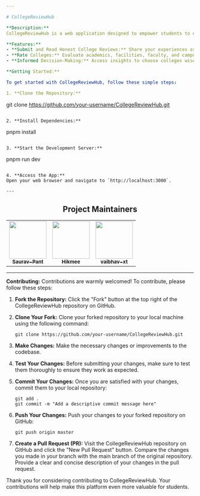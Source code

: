 ```yaml
---

# CollegeReviewHub

**Description:**
CollegeReviewHub is a web application designed to empower students to openly share candid reviews and ratings of their colleges. The platform offers valuable insights into various college aspects, empowering students to make informed decisions about their educational future.

**Features:**
- **Submit and Read Honest College Reviews:** Share your experiences or read others' reviews for a comprehensive view.
- **Rate Colleges:** Evaluate academics, facilities, faculty, and campus life with a rating system.
- **Informed Decision-Making:** Access insights to choose colleges wisely.

**Getting Started:**

To get started with CollegeReviewHub, follow these simple steps:

1. **Clone the Repository:** 
   ```
   git clone https://github.com/your-username/CollegeReviewHub.git
   ```

2. **Install Dependencies:** 
   ```
   pnpm install
   ```

3. **Start the Development Server:** 
   ```
   pnpm run dev
   ```

4. **Access the App:** 
   Open your web browser and navigate to `http://localhost:3000`.

---
```


<div align="center">

<h2 align=center>Project Maintainers</h2> 
<table align="center">
  <tr>
    <td align="center">
      <a href="https://github.com/marshadkhn">
        <img src="https://avatars.githubusercontent.com/u/103263909?v=4" width="100px" alt=""/>
        <br />
        <sub><b>Saurav-Pant</b></sub>
      </a>
    </td>
    <td align="center">
      <a href="https://github.com/Adityamishra9719">
        <img src="https://avatars.githubusercontent.com/u/89774623?v=4" width="100px" alt=""/>
        <br />
        <sub><b>Hikmee</b></sub>
      </a>
    </td>
    <td align="center">
      <a href="https://github.com/Abdul-365">
        <img src="https://avatars.githubusercontent.com/u/90946899?v=4" width="100px" alt=""/>
        <br />
        <sub><b>vaibhav-xt</b></sub>
      </a>
    </td>
  </tr>
</table>
</div>

---

**Contributing:**
Contributions are warmly welcomed! To contribute, please follow these steps:

1. **Fork the Repository:** Click the "Fork" button at the top right of the CollegeReviewHub repository on GitHub.

2. **Clone Your Fork:** Clone your forked repository to your local machine using the following command:
   ```
   git clone https://github.com/your-username/CollegeReviewHub.git
   ```

3. **Make Changes:** Make the necessary changes or improvements to the codebase.

4. **Test Your Changes:** Before submitting your changes, make sure to test them thoroughly to ensure they work as expected.

5. **Commit Your Changes:** Once you are satisfied with your changes, commit them to your local repository:
   ```
   git add .
   git commit -m "Add a descriptive commit message here"
   ```

6. **Push Your Changes:** Push your changes to your forked repository on GitHub:
   ```
   git push origin master
   ```

7. **Create a Pull Request (PR):** Visit the CollegeReviewHub repository on GitHub and click the "New Pull Request" button. Compare the changes you made in your branch with the main branch of the original repository. Provide a clear and concise description of your changes in the pull request.



Thank you for considering contributing to CollegeReviewHub. Your contributions will help make this platform even more valuable for students.
